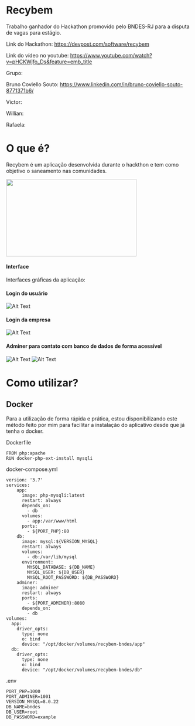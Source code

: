 # Recybem
Trabalho ganhador do Hackathon promovido pelo BNDES-RJ para a disputa de vagas para estágio.

Link do Hackathon: https://devpost.com/software/recybem

Link do vídeo no youtube: https://www.youtube.com/watch?v=pHCKWjfo_Ds&feature=emb_title

Grupo: 

Bruno Coviello Souto: https://www.linkedin.com/in/bruno-coviello-souto-8771371b6/

Victor:

Willian: 

Rafaela:

# O que é?

Recybem é um aplicação desenvolvida durante o hackthon e tem como objetivo o saneamento nas comunidades.


<img src="https://github.com/bcovies/recybem-bndes/blob/master/gifs/main.png" width="355.5" height="211">


#### Interface
Interfaces gráficas da aplicação:

#### Login do usuário 
![Alt Text](https://github.com/bcovies/recybem-bndes/blob/master/gifs/usuarioLogin.gif)

#### Login da empresa
![Alt Text](https://github.com/bcovies/recybem-bndes/blob/master/gifs/empresaLogin.gif)

#### Adminer para contato com banco de dados de forma acessível
![Alt Text](https://github.com/bcovies/recybem-bndes/blob/master/gifs/admin-db.gif)
![Alt Text](https://github.com/bcovies/recybem-bndes/blob/master/gifs/adminer-base.gif)

# Como utilizar?

## Docker

Para a utilização de forma rápida e prática, estou disponibilizando este método feito por mim para facilitar a instalação do aplicativo desde que já tenha o docker.

Dockerfile

````
FROM php:apache
RUN docker-php-ext-install mysqli
````

docker-compose.yml
````
version: '3.7'
services:
    app:
      image: php-mysqli:latest
      restart: always
      depends_on:
        - db
      volumes:
        - app:/var/www/html
      ports:
        - ${PORT_PHP}:80
    db:
      image: mysql:${VERSION_MYSQL}
      restart: always
      volumes:
        - db:/var/lib/mysql
      environment:
        MYSQL_DATABASE: ${DB_NAME}
        MYSQL_USER: ${DB_USER}
        MYSQL_ROOT_PASSWORD: ${DB_PASSWORD}
    adminer:
      image: adminer
      restart: always
      ports:
        - ${PORT_ADMINER}:8080
      depends_on:
        - db
volumes:
  app:  
    driver_opts:
      type: none
      o: bind
      device: "/opt/docker/volumes/recybem-bndes/app"
  db:  
    driver_opts:
      type: none
      o: bind
      device: "/opt/docker/volumes/recybem-bndes/db"
````

.env
````
PORT_PHP=1000
PORT_ADMINER=1001
VERSION_MYSQL=8.0.22
DB_NAME=bndes
DB_USER=root
DB_PASSWORD=example
````
